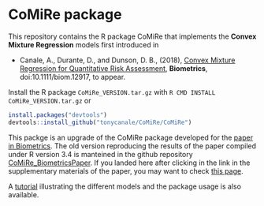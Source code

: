 # CoMiRe package

This repository contains the R package CoMiRe that implements the **Convex Mixture Regression** models first introduced in

- Canale, A., Durante, D., and Dunson, D. B., (2018), [Convex Mixture Regression for Quantitative Risk Assessment](https://onlinelibrary.wiley.com/doi/full/10.1111/biom.12917), __Biometrics__, doi:10.1111/biom.12917, to appear.

Install the R package `CoMiRe_VERSION.tar.gz` with `R CMD INSTALL CoMiRe_VERSION.tar.gz` or

```R
install.packages("devtools")
devtools::install_github("tonycanale/CoMiRe/CoMiRe")
```

This packge is an upgrade of the CoMiRe package developed for the [paper in Biometrics](https://onlinelibrary.wiley.com/doi/full/10.1111/biom.12917). The old version reproducing the results of the paper compiled under R version 3.4 is manteined in the github repository [CoMiRe_BiometricsPaper](https://github.com/tonycanale/CoMiRe_BiometricsPaper). If you landed here after clicking in the link in the supplementary materials of the paper, you may want to check [this page](https://github.com/tonycanale/CoMiRe_BiometricsPaper). 

A  [tutorial](Tutorial.md) illustrating the different models and the package usage is also available. 
